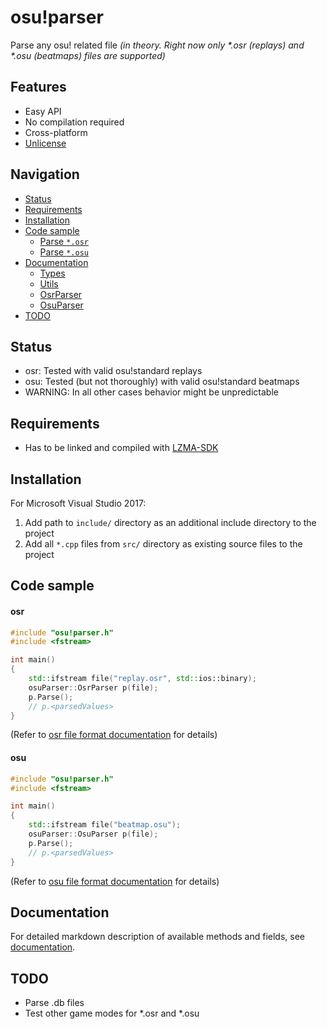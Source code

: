 # оsu!рarsеr
Parse any osu! related file *(in theory. Right now only \*.osr (replays) and \*.osu (beatmaps) files are supported)*  
 
 
## Features
- Easy API
- No compilation required
- Cross-platform
- [Unlicense](http://unlicense.org)
 
 
## Navigation
- [Status](#status)
- [Requirements](#requirements)
- [Installation](#installation)
- [Code sample](#code-sample)
    - [Parse `*.osr`](#osr)
    - [Parse `*.osu`](#osu)
- [Documentation](#documentation)
    - [Types](#types)
    - [Utils](#utils)
    - [OsrParser](#osrparser)
    - [OsuParser](#osuparser)
- [TODO](#todo)
 
  
## Status
- osr: Tested with valid osu!standard replays
- osu: Tested (but not thoroughly) with valid osu!standard beatmaps
- WARNING: In all other cases behavior might be unpredictable
 
 
## Requirements
- Has to be linked and compiled with [LZMA-SDK](http://www.7-zip.org/sdk.html)
 
 
## Installation
For Microsoft Visual Studio 2017:
1) Add path to `include/` directory as an additional include directory to the project
2) Add all `*.cpp` files from `src/` directory as existing source files to the project
 
 
## Code sample
#### **osr**
```cpp
#include "osu!parser.h"
#include <fstream>

int main()
{
    std::ifstream file("replay.osr", std::ios::binary);
    osuParser::OsrParser p(file);
    p.Parse();
    // p.<parsedValues>
}
```
(Refer to [osr file format documentation](https://osu.ppy.sh/help/wiki/osu!_File_Formats/Osr_(file_format)) for details)
#### **osu**
```cpp
#include "osu!parser.h"
#include <fstream>

int main()
{
    std::ifstream file("beatmap.osu");
    osuParser::OsuParser p(file);
    p.Parse();
    // p.<parsedValues>
}
```
(Refer to [osu file format documentation](https://osu.ppy.sh/help/wiki/osu!_File_Formats/Osu_(file_format)) for details)
 
 
## Documentation
For detailed markdown description of available methods and fields, see [documentation](docs).
 
 
## TODO
- Parse .db files
- Test other game modes for \*.osr and \*.osu

